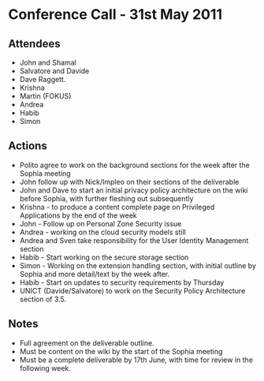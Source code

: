 Conference Call - 31st May 2011
===============================

Attendees
---------

* John and Shamal
 * Salvatore and Davide
 * Dave Raggett.
 * Krishna
 * Martin (FOKUS)
 * Andrea
 * Habib
 * Simon

Actions
-------

-   Polito agree to work on the background sections for the week after the Sophia meeting
-   John follow up with Nick/Impleo on their sections of the deliverable
-   John and Dave to start an initial privacy policy architecture on the wiki before Sophia, with further fleshing out subsequently
-   Krishna - to produce a content complete page on Privileged Applications by the end of the week
-   John - Follow up on Personal Zone Security issue
-   Andrea - working on the cloud security models still
-   Andrea and Sven take responsibility for the User Identity Management section
-   Habib - Start working on the secure storage section
-   Simon - Working on the extension handling section, with initial outline by Sophia and more detail/text by the week after.
-   Habib - Start on updates to security requirements by Thursday
-   UNICT (Davide/Salvatore) to work on the Security Policy Architecture section of 3.5.

Notes
-----

-   Full agreement on the deliverable outline.
-   Must be content on the wiki by the start of the Sophia meeting
-   Must be a complete deliverable by 17th June, with time for review in the following week.


